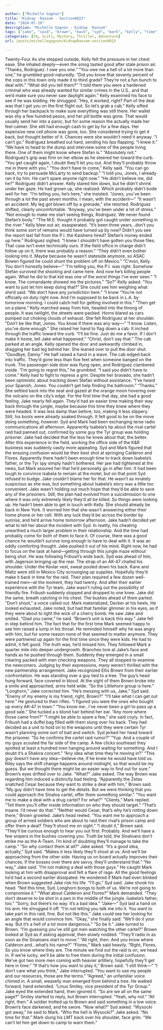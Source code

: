 ```yaml
---

author: ["Michelle Gagnon"]
title: "Kidnap  Ransom - Section0023"
date: "2024-07-19"
description: "Michelle Gagnon - Kidnap  Ransom"
tags: ["jake", "said", "brown", "back", "syd", "mark", "kelly", "time", "get", "rodriguez", "know", "right", "good", "deal", "make", "still", "would", "want", "one", "face", "head", "probably", "something", "hand", "way"]
categories: [YA, SciFi, Mystery, Thriller, Adventure]
url: /posts/michellegagnon/KidnapRansom-section0023

---
```



Twenty-Four
As she stepped outside, Kelly felt the pressure in her chest ease. She inhaled deeply—even the smog tasted good after stale prison air. “Thanks, Rodriguez. I owe you one.”
“You owe me a hell of a lot more than one,” he grumbled good-naturedly. “Did you know that seventy percent of the cops in this town only made it to third grade? They’re not a fun bunch to deal with.”
“What did you tell them?”
“I told them you were a hardened criminal who was already wanted for similar crimes in the U.S., and that we’d make sure you never saw daylight again.”
Kelly examined his face to see if he was kidding.
He shrugged. “Hey, it worked, right? Part of the deal was that I get you on the first flight out. So let’s grab a cab.”
Kelly sifted through her backpack to make sure everything was still there. Her wallet was shy a few hundred pesos, and her pill bottle was gone. That would usually send her into a panic, but for some reason the actually made her feel calmer. She still had enough cash to get by for a few days. Her expensive new cell phone was gone, too. She considered trying to get it back, but thought better of it. Chances were she wouldn’t need it anyway. “I can’t go.”
Rodriguez breathed out hard, sending his lips flapping. “I knew it.”
“We have to head to the dump and interview some of the people living there. One of them might know where Stefan is.”
“Absolutely not.” Rodriguez’s grip was firm on her elbow as he steered her toward the curb. “You get caught again, I doubt they’ll let you out. And they’ll probably throw me in there with you.”
“You don’t have to come,” Kelly said. “You can go back, try to persuade McLarty to send backup.”
“I told you, Jones, I already ran it by him. He can’t spare anyone right now.”
“He didn’t believe me, did he?” Rodriguez didn’t answer. Kelly stared him down, but he didn’t shrink under her gaze. He had grown up, she realized. Which probably didn’t bode well for her. “I’m telling you, he’s here,” she insisted.
“Jones, you’ve been through a lot the past seven months. I mean, with the accident—”
“It wasn’t an accident. My leg got blown off by a grenade,” she retorted.
Rodriguez shifted, clearly uncomfortable. “Anyway, you’ve been under a lot of stress.”
“Not enough to make me start seeing things, Rodriguez. We never found Stefan’s body.”
“The M.E. thought it probably got caught under something in the river.”
Kelly blew out air, exasperated. “It’s been three years…don’t you think some sort of remains would have turned up by now? Didn’t you see the report last fall from the P.I. the Kaishens hired? Stefan’s money ended up here.”
Rodriguez sighed. “I knew I shouldn’t have gotten you those files. That case isn’t even technically ours. If the field office in charge didn’t follow up on it, there was probably a reason.”
“They didn’t even bother looking into it. Maybe because he wasn’t stateside anymore, so ASAC Bowen figured he could shunt the problem off on Mexico.”
“C’mon, Kelly. You don’t honestly believe—”
“I’m telling you, the P.I. was right. Somehow Stefan survived the shooting and came here. And now he’s killing people again. What he did to that kid was one of the worst things I’ve ever seen.”
“I know. The comandante showed me the pictures.”
“So?” Kelly asked. “You want to just let him keep doing that?”
She could see him weighing what she’d said. “We don’t have any jurisdiction here.”
“I know
“You’re not officially on duty right now. And I’m supposed to be back in L.A. by tomorrow morning. I could catch hell for getting involved in this.”
“Then get on a plane.” Kelly marched away from him, headed into the throng of people. It was twilight, the streets were packed. Horns blared as cars pumped out choking clouds of exhaust. She felt Rodriguez at her shoulder.
“Don’t be like that, Jones. You know if there was any way—”
“I know. Listen, you’ve done enough.” She raised her hand to flag down a cab. It inched through the traffic toward the curb. “I’ll be fine. Just do me a favor. If I don’t make it home, tell Jake what happened.”
“Christ, don’t say that.”
The cab parked at an angle. Kelly opened the door and awkwardly climbed in, dragging her bad leg behind her. She leaned over to pull the door shut. “Goodbye, Danny.”
He half raised a hand in a wave.
The cab edged back into traffic. They’d gone less than five feet when someone banged on the trunk. The passenger-side door was flung open, and Rodriguez clambered inside.
“I’m going to regret this,” he grumbled.
“I said you didn’t have to come.” Kelly had to fight to repress a grin. Despite her bravado, she hadn’t been optimistic about tracking down Stefan without assistance.
“I’ve heard your Spanish, Jones. You couldn’t get help finding the bathroom.”
“Thanks.” She settled back into the seat and gazed at the orange moon hovering over the volcano on the city’s edge. For the first time that day, she had a good feeling.
Jake nearly fell again. They’d had an easier time making their way back through the jungle, maybe because this time they knew where they were headed. It was less damp than before, too, making it less slippery. Still, his boots were already soaked through.
It felt good to be on the move doing something, however. Syd and Mark had been exchanging terse radio communications all afternoon. Apparently Isabela’s tip about the rival cartel raid had panned out, confirmed by some guy the Tyr group was holding prisoner. Jake had decided that the less he knew about that, the better. After this experience in the field, working the office side of the K&R business was suddenly vastly more appealing.
Syd and Mark figured that the ensuing confusion would be their best shot at springing Calderon and Flores. Apparently there hadn’t been enough time to track down Isabela’s father, or the Tyr spy simply hadn’t bothered. Her jaw had tightened at the news, but Mark assured her that he’d personally go in after him. It had been tough to convince Isabela to remain at the motel, but on that point Syd refused to budge. Jake couldn’t blame her for that. He wasn’t as innately suspicious as she was, but something about Isabela’s story was a little too convenient.
Jake wasn’t holding out much hope that they’d be able to save any of the prisoners. Still, the plan had evolved from a suicidmission to one where it was only extremely likely they’d all be killed. So things were looking up.
He hadn’t been able to get in touch with Kelly. She should already be back in New York. It worried him that she wasn’t answering either their home phone or her cell. With any luck they’d be across the border by sunrise, and he’d arrive home tomorrow afternoon. Jake hadn’t decided yet what to tell her about the incident with Syd. In reality, his cheating unearthed a much larger problem in their relationship. And the time had probably come for both of them to face it.
Of course, there was a good chance he wouldn’t survive long enough to have to deal with it. It was an oddly comforting thought.
Jake pushed it out of his mind. Right now, he had to focus on the task at hand—getting through this jungle maze without being shot. He was following Fribush’s wide back. Syd was ahead of him, with Jagerson bringing up the rear. The strap of an AK-47 chafed his shoulder. Under the Kevlar vest, sweat pooled down his back.
Kane and Maltz were still in Mexico City scrounging up supplies. Hopefully they’d make it back in time for the raid. Their plan required a few dozen well-trained men—at the moment, they had twenty. And after their earlier experience with the Tyr team, Jake wasn’t ruling out the possibility of friendly fire.
Fribush suddenly stopped and dropped to one knee. Jake did the same, breath catching in his chest. The bushes ahead of them parted.
“Don’t shoot,” a voice called out. Mark materialized, Decker at his heels. He looked exhausted, Jake noted, but had that familiar glimmer in his eyes, as if they were about to light the wick of a cherry bomb. He saw Jake and smiled. “Glad you came,” he said. “Brown’s unit is back this way.”
Jake fell in step behind him. The fact that for the first time Mark seemed happy to see him raised a lump in his throat. He reminded himself why he was angry with him, but for some reason none of that seemed to matter anymore. They were partnered up again for the first time since they were kids. He had to admit, it felt good. The truth was, he’d missed him.
They followed Mark a quarter mile into deeper undergrowth. Branches tore at Jake’s face and hands as he pushed through them.
Suddenly they emerged in a small clearing packed with men checking weapons. They all stopped to examine the newcomers. Judging by their expressions, many weren’t thrilled with the new partnership arrangement.
Jake recognized Ellis Brown from their earlier confrontation. He was standing over a guy tied to a tree. The guy’s head hung forward, face covered in blood. At the sight of them Brown broke into a smile and approached, arms held wide.
“So the Littlehorn group is here.”
“Longhorn,” Jake corrected him.
“He’s messing with us, Jake,” Syd said. “Enemy of my enemy is my friend, right, Brown?”
“I’ll take what I can get out here.” He gestured to their rifles. “I figured you were the ones who bought up every AK-47 in town.”
“You know me…I’ve never been a girl to pass up a good sale.” She tucked a s blond hair behind her ear.
“Any more where those came from?”
“I might be able to spare a few,” she said coyly.
In fact, Fribush had a duffel bag filled with them slung over his back. They had decided as a unit to hold on to the weapons until they were certain Tyr wasn’t planning some sort of bait and switch.
Syd jerked her head toward the prisoner. “So he confirms the cartel raid rumor?”
“Yup. And a couple of my guys scouted the far side of the camp. A few clicks southeast they spotted at least a hundred men hanging around waiting for something. And I doubt it’s a Shakira concert.”
“Any idea what time they’re moving in?”
“This guy doesn’t have any idea—believe me, if he knew he would have told us. Riley says the shift change happens around midnight, so that would be my guess. But we thought there might be an easier way to find out for sure.” Brown’s eyes drifted over to Jake.
“What?” Jake asked. The way Brown was regarding him induced a distinctly bad feeling.
“Apparently the Zetas snatched Cesar because they want to strike a deal with him,” Brown said. “My guy didn’t have time to get the details. But we were thinking that you could approach the Sinaloa cartel, offer them something similar.”
“You want me to make a deal with a drug cartel? For what?”
“Clients,” Mark replied. “Tell them you’ll offer inside information on who they should target.”
“That’s insane. I’d never do that.”
“Neither would Cesar, that’s why he’s rotting down there,” Brown growled.
Jake’s head reeled. “You want me to approach a group of armed soldiers who are about to raid their rival’s prison camp and offer them a deal? They’ll shoot me on sight.”
“I doubt it,” Brown said. “They’ll be curious enough to hear you out first. Probably. And we’ll have a few snipers in the bushes covering you. Truth be told, the Sinaloans don’t strike me as the A-Team. I’m kind of doubting they’ll manage to take the camp.”
“So why contact them at all?” Jake asked.
“It’s a good idea, actually,” Syd said. “Makes it less likely they’ll shoot at us. And we’ll be approaching from the other side. Having us on board actually improves their chances. If the bosses over there are savvy, they’ll understand that.”
“No way,” Jake said. “I’m not making a deal with those guys.”
He caught Mark looking at him with disapproval and felt a flare of rage. All the good feelings he’d had a second earlier dissipated. He wondered if Mark had even blinked when Brown suggested Jake risk his life.
“I’ll go,” Syd said.
Jake shook his head. “Not this time, Syd. Longhorn bongs to both of us. We’re not going to compromise it.”
“What about Calderon and Flores?” Mark demanded. “They don’t deserve to be shot in a pen in the middle of the jungle. Isabela’s father, too.”
“Sorry, but there’s no way. It’s a bad idea.”
“Jake—” Syd laid a hand on his arm.
He shrugged it off. “I’m not letting you talk me into it. You want to take part in this raid, fine. But not like this.”
Jake could see her looking for an angle that would convince him. “Okay,” she finally said. “We’ll do it your way. But it’s a hell of a lot more dangerous.”
“So be it.” Jake turned to Brown. “I’m guessing you’ve still got men watching the other cartel?”
Brown looked at Syd as if asking approval, then slowly nodded. “They’ll radio in as soon as the Sinaloans start to move.”
“All right, then. And you know where Calderon and…what’s his name?”
“Flores,” Mark said heavily.
“Right, Flores. So you know where they are. The minute we find out the raid is on, we head in. If we’re lucky, we’ll be able to free them during the initial confusion. We’ve got two more men coming with heavier artillery, hopefully they’ll get here in time.”
“If that’s how you want to play it,” Brown said. “I still think—”
“I don’t care what you think,” Jake interrupted. “You want to use my people and our resources, those are the terms.”
“Agreed,” an unfamiliar voice chimed in. A small, weaselly man emerged from behind a tree. He walked forward, hand extended. “Linus Smiley, vice president of the Tyr Group.”
Jake eyed the extended hand, then ignored it. “So are we all on the same page?”
Smiley started to reply, but Brown interrupted. “Yeah, why not.”
“All right, then.”
A soldier trotted up to Brown and said something in a low voice. Brown’s face darkened, and he swore.
“Now what?” Syd asked.
“Wysocki got away,” he said to Mark.
“Who the hell is Wysocki?” Jake asked.
“No time for that.” Mark slung his LMT back over his shoulder, face grim. “We can’t let him get down to camp to warn them.”
